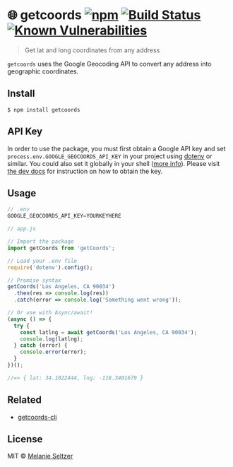 # 🌐 getcoords [![npm](https://img.shields.io/badge/npm-v1.0.0-blue.svg)](https://www.npmjs.com/package/getcoords) [![Build Status](https://travis-ci.org/melanieseltzer/getcoords.svg?branch=master)](https://travis-ci.org/melanieseltzer/getcoords) [![Known Vulnerabilities](https://snyk.io/test/github/melanieseltzer/getcoords/badge.svg)](https://snyk.io/test/github/melanieseltzer/getcoords)

> Get lat and long coordinates from any address

`getcoords` uses the Google Geocoding API to convert any address into geographic coordinates.

## Install

```
$ npm install getcoords
```

## API Key

In order to use the package, you must first obtain a Google API key and set `process.env.GOOGLE_GEOCOORDS_API_KEY` in your project using [dotenv](https://www.npmjs.com/package/dotenv) or similar. You could also set it globally in your shell ([more info](https://unix.stackexchange.com/a/21600)). Please visit [the dev docs](https://developers.google.com/maps/documentation/geocoding/start#get-a-key) for instruction on how to obtain the key.

## Usage

```js
// .env
GOOGLE_GEOCOORDS_API_KEY=YOURKEYHERE
```

```js
// app.js

// Import the package
import getCoords from 'getCoords';

// Load your .env file
require('dotenv').config();

// Promise syntax
getCoords('Los Angeles, CA 90034')
  .then(res => console.log(res))
  .catch(error => console.log('Something went wrong'));

// Or use with Async/await!
(async () => {
  try {
    const latlng = await getCoords('Los Angeles, CA 90034');
    console.log(latlng);
  } catch (error) {
    console.error(error);
  }
})();

//=> { lat: 34.1022444, lng: -118.3401679 } 
```

## Related

- [getcoords-cli](https://github.com/melanieseltzer/getcoords-cli)

## License

MIT © [Melanie Seltzer](https://github.com/melanieseltzer)
